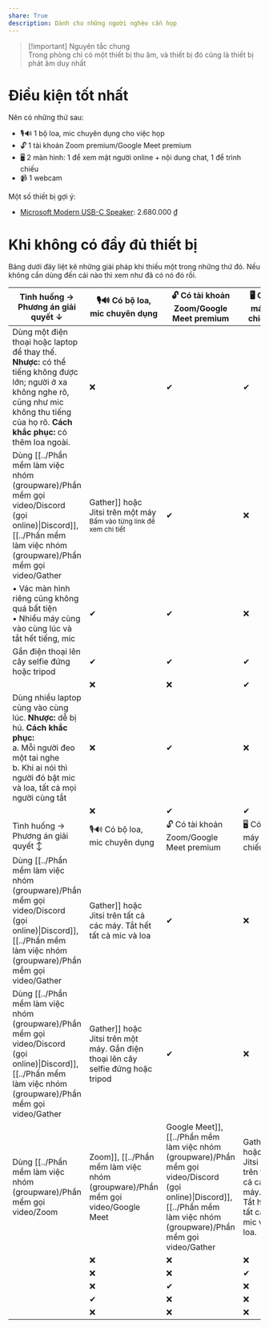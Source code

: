 ```yaml
---  
share: True  
description: Dành cho những người nghèo cần họp  
---  
```

  
> [!important] Nguyên tắc chung  
> Trong phòng chỉ có một thiết bị thu âm, và thiết bị đó cũng là thiết bị phát âm duy nhất  
  
# Điều kiện tốt nhất   
Nên có những thứ sau:  
- 🎙️🔊 1 bộ loa, mic chuyên dụng cho việc họp  
- 🔓 1 tài khoản Zoom premium/Google Meet premium  
- 🖥️ 2 màn hình: 1 để xem mặt người online + nội dung chat, 1 để trình chiếu  
- 📹 1 webcam   
  
Một số thiết bị gợi ý:  
- [Microsoft Modern USB-C Speaker](https://www.youtube.com/watch?v=S2qjBBnVeqU "Giờ họp khỏi xài tai nghe nữa, quá ngon: Microsoft Modern USB-C Speaker - YouTube"): 2.680.000 ₫  
  
# Khi không có đầy đủ thiết bị  
Bảng dưới đây liệt kê những giải pháp khi thiếu một trong những thứ đó. Nếu không cần dùng đến cái nào thì xem như đã có nó đó rồi.  
  
| Tình huống →<br>Phương án giải quyết ↓                                                                                                                                                        | 🎙️🔊 Có bộ loa, mic chuyên dụng | 🔓 Có tài khoản Zoom/Google Meet premium | 🖥️ Có máy chiếu | 📹 Có webcam |  
| --------------------------------------------------------------------------------------------------------------------------------------------------------------------------------------------- | ------------------------------- | ---------------------------------------- | --------------- | ------------ |  
| Dùng một điện thoại hoặc laptop để thay thế. **Nhược:** có thể tiếng không được lớn; người ở xa không nghe rõ, cũng như mic không thu tiếng của họ rõ. **Cách khắc phục:** có thêm loa ngoài. | ❌                              | ✔                                        | ✔               | ✔            |  
| Dùng [[../Phần mềm làm việc nhóm (groupware)/Phần mềm gọi video/Discord (gọi online)\|Discord]], [[../Phần mềm làm việc nhóm (groupware)/Phần mềm gọi video/Gather|Gather]] hoặc Jitsi trên một máy<br><sub>Bấm vào từng link để xem chi tiết</sub>                                                                    | ✔                               | ❌                                       | ✔               | ✔            |  
| • Vác màn hình riêng cũng không quá bất tiện<br>• Nhiều máy cùng vào cùng lúc và tắt hết tiếng, mic                                                                                           | ✔                               | ✔                                        | ❌              | ✔            |  
| Gắn điện thoại lên cây selfie đứng hoặc tripod                                                                                                                                                | ✔                               | ✔                                        | ✔               | ❌           |  
|                                                                                                                                                                                               | ❌                              | ❌                                       | ✔               | ✔            |  
| Dùng nhiều laptop cùng vào cùng lúc. **Nhược:** dễ bị hú. **Cách khắc phục:**<br>a. Mỗi người đeo một tai nghe<br>b. Khi ai nói thì người đó bật mic và loa, tất cả mọi người cùng tắt        | ❌                              | ✔                                        | ❌              | ✔            |  
|                                                                                                                                                                                               | ❌                              | ✔                                        | ✔               | ❌           |  
| Tình huống →<br>Phương án giải quyết ↕                                                                                                                                                        | 🎙️🔊 Có bộ loa, mic chuyên dụng | 🔓 Có tài khoản Zoom/Google Meet premium | 🖥️ Có máy chiếu | 📹 Có webcam |  
| Dùng [[../Phần mềm làm việc nhóm (groupware)/Phần mềm gọi video/Discord (gọi online)\|Discord]], [[../Phần mềm làm việc nhóm (groupware)/Phần mềm gọi video/Gather|Gather]] hoặc Jitsi trên tất cả các máy. Tắt hết tất cả mic và loa                                                                                  | ✔                               | ❌                                       | ❌              | ✔            |  
| Dùng [[../Phần mềm làm việc nhóm (groupware)/Phần mềm gọi video/Discord (gọi online)\|Discord]], [[../Phần mềm làm việc nhóm (groupware)/Phần mềm gọi video/Gather|Gather]] hoặc Jitsi trên một máy. Gắn điện thoại lên cây selfie đứng hoặc tripod                                                                    | ✔                               | ❌                                       | ✔               | ❌           |  
| Dùng [[../Phần mềm làm việc nhóm (groupware)/Phần mềm gọi video/Zoom|Zoom]], [[../Phần mềm làm việc nhóm (groupware)/Phần mềm gọi video/Google Meet|Google Meet]], [[../Phần mềm làm việc nhóm (groupware)/Phần mềm gọi video/Discord (gọi online)\|Discord]], [[../Phần mềm làm việc nhóm (groupware)/Phần mềm gọi video/Gather|Gather]] hoặc Jitsi trên tất cả các máy. Tắt hết tất cả mic và loa.                                                      | ✔                               | ✔                                        | ❌              | ❌           |  
|                                                                                                                                                                                               | ❌                              | ❌                                       | ❌              | ✔            |  
|                                                                                                                                                                                               | ❌                              | ❌                                       | ✔               | ❌           |  
|                                                                                                                                                                                               | ❌                              | ✔                                        | ❌              | ❌           |  
|                                                                                                                                                                                               | ✔                               | ❌                                       | ❌              | ❌           |  
|                                                                                                                                                                                               | ❌                              | ❌                                       | ❌              | ❌           |  
